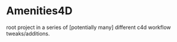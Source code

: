 # Amenities4D
root project in a series of [potentially many] different c4d workflow tweaks/additions.
